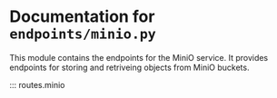 # Documentation for `endpoints/minio.py`

This module contains the endpoints for the MiniO service. 
It provides endpoints for storing and retriveing objects from MiniO buckets.

::: routes.minio